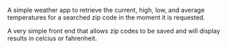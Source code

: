 A simple weather app to retrieve the current, high, low, and average temperatures for a searched zip code in the moment it is requested.

A very simple front end that allows zip codes to be saved and will display results in celcius or fahrenheit.
